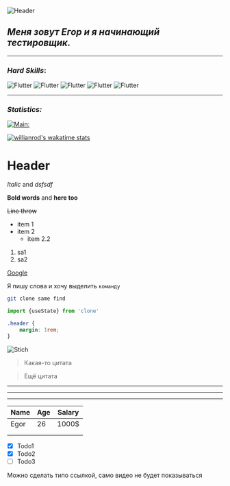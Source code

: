 
![Header](https://github.com/MedvichEgor/MEDVICHEGOR/blob/main/assets/Futuristic%20-%20896.gif)

## ***Меня зовут Егор и я начинающий тестировщик.***

*** 

<!-- Languages and Tools -->
### ***Hard Skills***:
![Flutter](https://img.shields.io/badge/-Postman-212121?style=for-the-badge&logo=postman)
![Flutter](https://img.shields.io/badge/-Postman-212121?style=for-the-badge&logo=postman)
![Flutter](https://img.shields.io/badge/-Postman-212121?style=for-the-badge&logo=postman)
![Flutter](https://img.shields.io/badge/-Postman-212121?style=for-the-badge&logo=postman)
![Flutter](https://img.shields.io/badge/-Postman-212121?style=for-the-badge&logo=postman)

***

<!-- Statistics -->
### ***Statistics:***
[![Main:](https://github-readme-stats.vercel.app/api?username=MedvichEgor&show_icons=true)](https://github.com/MedvichEgor)

[![willianrod's wakatime stats](https://github-readme-stats.vercel.app/api/wakatime?username=willianrod)](https://github.com/anuraghazra/github-readme-stats)








<!-- Заголовки -->
# Header



<!-- Выделения -->
_Italic_ and *dsfsdf*

__Bold words__ and **here too**

~~Line throw~~

<!-- Списки -->
* item 1
* item 2
  * item 2.2

1. sa1
2. sa2

<!--Ссылки-->
[Google](https://www.google.com)

<!--Код-->
Я пишу слова и хочу выделить `команду`

```bash
git clone same find
``` 
```javascript
import {useState} from 'clone'
```

```css
.header {
    margin: 1rem;
}
```
<!-- Картинки -->

![Stich](https://avatarko.ru/img/kartinka/33/multfilm_lyagushka_32117.jpg)

<!-- Цитаты -->
> Какая-то цитата

> Ещё цитата

<!-- Горизонтальные разделители -->
***
---
___

<!-- Таблицы -->
| Name | Age | Salary |
|------|-----|--------|
| Egor | 26  | 1000$  |
|      |     |        |
|      |     |        |

<!-- Список дел -->
* [x] Todo1
* [x] Todo2
* [ ] Todo3

<!-- Видео -->
Можно сделать типо ссылкой, само видео не будет показываться
